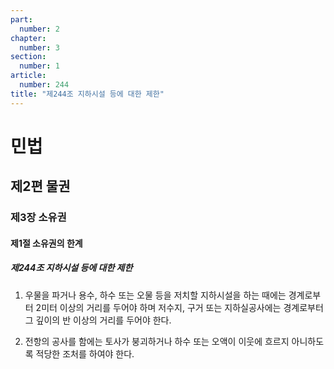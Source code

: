 ```yaml
---
part:
  number: 2
chapter:
  number: 3
section:
  number: 1
article:
  number: 244
title: "제244조 지하시설 등에 대한 제한"
---
```

# 민법

## 제2편 물권

### 제3장 소유권

#### 제1절 소유권의 한계

##### 제244조 지하시설 등에 대한 제한

1. 우물을 파거나 용수, 하수 또는 오물 등을 저치할 지하시설을 하는 때에는 경계로부터 2미터 이상의 거리를 두어야 하며 저수지, 구거 또는 지하실공사에는 경계로부터 그 깊이의 반 이상의 거리를 두어야 한다.

2. 전항의 공사를 함에는 토사가 붕괴하거나 하수 또는 오액이 이웃에 흐르지 아니하도록 적당한 조처를 하여야 한다.
